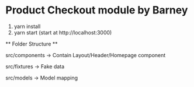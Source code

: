 # Product Checkout module by Barney

1. yarn install
2. yarn start (start at http://localhost:3000)

** Folder Structure **

src/components -> Contain Layout/Header/Homepage component

src/fixtures -> Fake data 

src/models -> Model mapping
